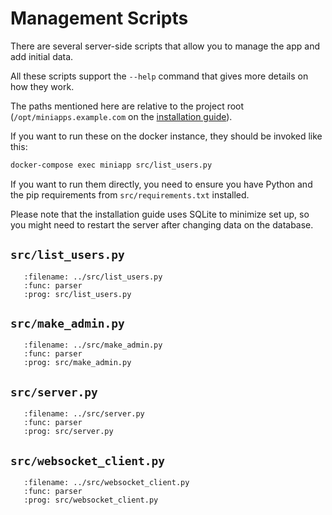 Management Scripts
==================

There are several server-side scripts that allow you to manage the app and add initial data.

All these scripts support the `--help` command that gives more details on how they work.

The paths mentioned here are relative to the project root (`/opt/miniapps.example.com` on the [installation guide](./installation/basic.md)).

If you want to run these on the docker instance, they should be invoked like this:

```bash
docker-compose exec miniapp src/list_users.py
```

If you want to run them directly, you need to ensure you have Python
and the pip requirements from `src/requirements.txt` installed.

Please note that the installation guide uses SQLite to minimize set up,
so you might need to restart the server after changing data on the database.


## `src/list_users.py`

```{argparse}
   :filename: ../src/list_users.py
   :func: parser
   :prog: src/list_users.py
```

## `src/make_admin.py`

```{argparse}
   :filename: ../src/make_admin.py
   :func: parser
   :prog: src/make_admin.py
```

## `src/server.py`

```{argparse}
   :filename: ../src/server.py
   :func: parser
   :prog: src/server.py
```

## `src/websocket_client.py`

```{argparse}
   :filename: ../src/websocket_client.py
   :func: parser
   :prog: src/websocket_client.py
```
